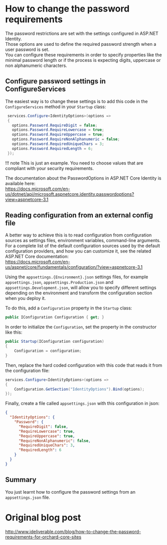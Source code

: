 # How to change the password requirements

The password restrictions are set with the settings configured in ASP.NET Identity.  
Those options are used to define the required password strength when a user password is set.    
You can configure these requirements in order to specify properties like the minimal password length or if the process is expecting digits, uppercase or non alphanumeric characters.

## Configure password settings in ConfigureServices

The easiest way is to change these settings is to add this code in the `ConfigureServices` method in your `Startup` class:

```cs
 services.Configure<IdentityOptions>(options =>
 {
   options.Password.RequireDigit = false;
   options.Password.RequireLowercase = true;
   options.Password.RequireUppercase = true;
   options.Password.RequireNonAlphanumeric = false;
   options.Password.RequiredUniqueChars = 3;
   options.Password.RequiredLength = 6;
 });
```

!!! note
    This is just an example. You need to choose values that are compliant with your security requirements.

The documentation about the PasswordOptions in ASP.NET Core Identity is available here:  
https://docs.microsoft.com/en-us/dotnet/api/microsoft.aspnetcore.identity.passwordoptions?view=aspnetcore-3.1

## Reading configuration from an external config file

A better way to achieve this is to read configuration from configuration sources as settings files, environment variables, command-line arguments. For a complete list of the default configuration sources used by the default configuration providers, and how you can customize it, see the related ASP.NET Core documentation:  
https://docs.microsoft.com/en-us/aspnet/core/fundamentals/configuration/?view=aspnetcore-3.1

Using the `appsettings.{Environment}.json` settings files, for example `appsettings.json`, `appsettings.Production.json` and `appsettings.Development.json`, will allow you to specify different settings depending on the environment and transform the configuration section when you deploy it.

To do this, add a `Configuration` property in the `Startup` class:

```csharp
public IConfiguration Configuration { get; }
```

In order to initialize the `Configuration`, set the property in the constructor like this:

```csharp
public Startup(IConfiguration configuration)
{
    Configuration = configuration;
}
```

Then, replace the hard coded configuration with this code that reads it from the configuration file:

```csharp
services.Configure<IdentityOptions>(options =>
{
    Configuration.GetSection("IdentityOptions").Bind(options);
});
```
 
Finally, create a file called `appsettings.json` with this configuration in json:

```json
{
  "IdentityOptions": {
    "Password": {
      "RequireDigit": false,
      "RequireLowercase": true,
      "RequireUppercase": true,
      "RequireNonAlphanumeric": false,
      "RequiredUniqueChars": 3,
      "RequiredLength": 6
    }
  }
}
```

## Summary

You just learnt how to configure the password settings from an `appsettings.json` file.

# Original blog post

http://www.ideliverable.com/blog/how-to-change-the-password-requirements-for-orchard-core-sites
